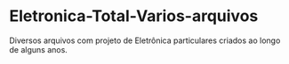 # Eletronica-Total-Varios-arquivos
Diversos arquivos com projeto de Eletrônica particulares criados ao longo de alguns anos. 
